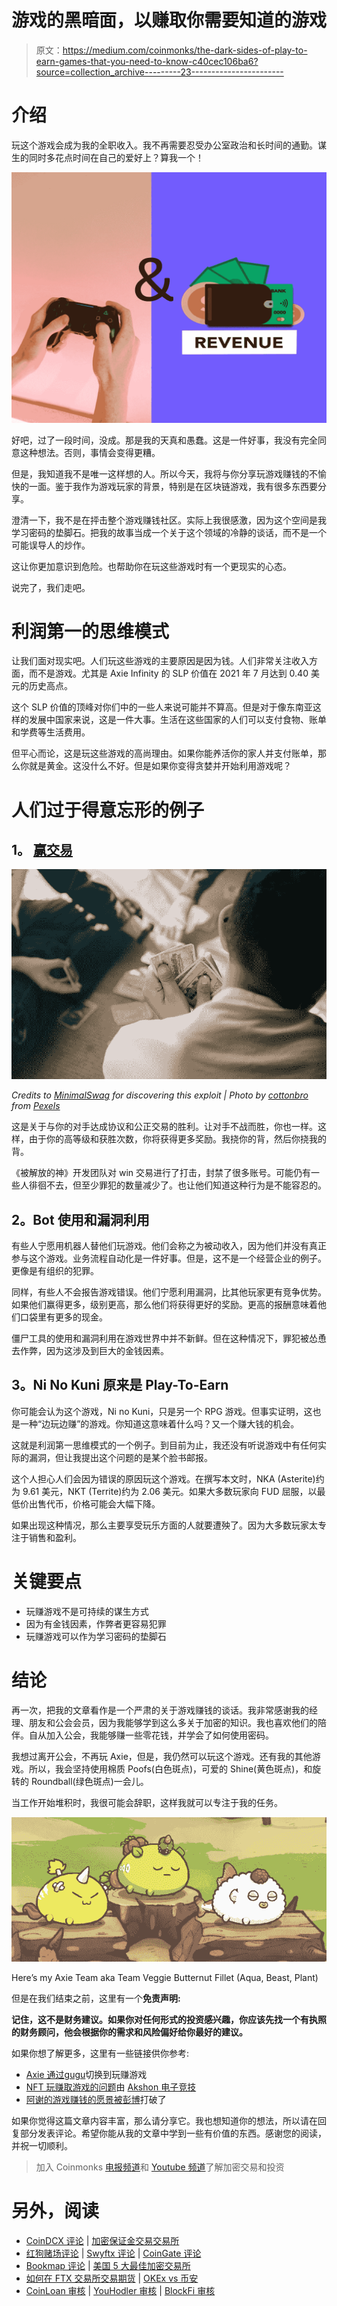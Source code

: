 # 游戏的黑暗面，以赚取你需要知道的游戏

> 原文：<https://medium.com/coinmonks/the-dark-sides-of-play-to-earn-games-that-you-need-to-know-c40cec106ba6?source=collection_archive---------23----------------------->

# 介绍

玩这个游戏会成为我的全职收入。我不再需要忍受办公室政治和长时间的通勤。谋生的同时多花点时间在自己的爱好上？算我一个！

![](img/a8b604c6a58f88f1b244725eac8e645b.png)

好吧，过了一段时间，没成。那是我的天真和愚蠢。这是一件好事，我没有完全同意这种想法。否则，事情会变得更糟。

但是，我知道我不是唯一这样想的人。所以今天，我将与你分享玩游戏赚钱的不愉快的一面。鉴于我作为游戏玩家的背景，特别是在区块链游戏，我有很多东西要分享。

澄清一下，我不是在抨击整个游戏赚钱社区。实际上我很感激，因为这个空间是我学习密码的垫脚石。把我的故事当成一个关于这个领域的冷静的谈话，而不是一个可能误导人的炒作。

这让你更加意识到危险。也帮助你在玩这些游戏时有一个更现实的心态。

说完了，我们走吧。

# 利润第一的思维模式

让我们面对现实吧。人们玩这些游戏的主要原因是因为钱。人们非常关注收入方面，而不是游戏。尤其是 Axie Infinity 的 SLP 价值在 2021 年 7 月达到 0.40 美元的历史高点。

这个 SLP 价值的顶峰对你们中的一些人来说可能并不算高。但是对于像东南亚这样的发展中国家来说，这是一件大事。生活在这些国家的人们可以支付食物、账单和学费等生活费用。

但平心而论，这是玩这些游戏的高尚理由。如果你能养活你的家人并支付账单，那么你就是黄金。这没什么不好。但是如果你变得贪婪并开始利用游戏呢？

# 人们过于得意忘形的例子

## **1。** [**赢交易**](https://www.youtube.com/watch?v=gWcjEkbqi_A)

![](img/0ce84a4000b8c1a8ed145f6f8cbb0269.png)

*Credits to* [*MinimalSwag*](https://www.youtube.com/c/MinimalSwag) *for discovering this exploit | Photo by* [*cottonbro*](https://www.pexels.com/@cottonbro/) *from* [*Pexels*](https://www.pexels.com/)

这是关于与你的对手达成协议和公正交易的胜利。让对手不战而胜，你也一样。这样，由于你的高等级和获胜次数，你将获得更多奖励。我挠你的背，然后你挠我的背。

《被解放的神》开发团队对 win 交易进行了打击，封禁了很多账号。可能仍有一些人徘徊不去，但至少罪犯的数量减少了。也让他们知道这种行为是不能容忍的。

## **2。Bot 使用和漏洞利用**

有些人宁愿用机器人替他们玩游戏。他们会称之为被动收入，因为他们并没有真正参与这个游戏。业务流程自动化是一件好事。但是，这不是一个经营企业的例子。更像是有组织的犯罪。

同样，有些人不会报告游戏错误。他们宁愿利用漏洞，比其他玩家更有竞争优势。如果他们赢得更多，级别更高，那么他们将获得更好的奖励。更高的报酬意味着他们口袋里有更多的现金。

僵尸工具的使用和漏洞利用在游戏世界中并不新鲜。但在这种情况下，罪犯被怂恿去作弊，因为这涉及到巨大的金钱因素。

## **3。Ni No Kuni 原来是 Play-To-Earn**

你可能会认为这个游戏，Ni no Kuni，只是另一个 RPG 游戏。但事实证明，这也是一种“边玩边赚”的游戏。你知道这意味着什么吗？又一个赚大钱的机会。

这就是利润第一思维模式的一个例子。到目前为止，我还没有听说游戏中有任何实际的漏洞，但让我提出这个问题的是某个脸书邮报。

这个人担心人们会因为错误的原因玩这个游戏。在撰写本文时，NKA (Asterite)约为 9.61 美元，NKT (Territe)约为 2.06 美元。如果大多数玩家向 FUD 屈服，以最低价出售代币，价格可能会大幅下降。

如果出现这种情况，那么主要享受玩乐方面的人就要遭殃了。因为大多数玩家太专注于销售和盈利。

# 关键要点

*   玩赚游戏不是可持续的谋生方式
*   因为有金钱因素，作弊者更容易犯罪
*   玩赚游戏可以作为学习密码的垫脚石

# 结论

再一次，把我的文章看作是一个严肃的关于游戏赚钱的谈话。我非常感谢我的经理、朋友和公会会员，因为我能够学到这么多关于加密的知识。我也喜欢他们的陪伴。自从加入公会，我能够赚一些零花钱，并学会了如何使用密码。

我想过离开公会，不再玩 Axie，但是，我仍然可以玩这个游戏。还有我的其他游戏。所以，我会坚持使用棉质 Poofs(白色斑点)，可爱的 Shine(黄色斑点)，和旋转的 Roundball(绿色斑点)一会儿。

当工作开始堆积时，我很可能会辞职，这样我就可以专注于我的任务。

![](img/3825516e04345b1794c78029c4be61fc.png)

Here’s my Axie Team aka Team Veggie Butternut Fillet (Aqua, Beast, Plant)

但是在我们结束之前，这里有一个**免责声明:**

**记住，这不是财务建议。如果你对任何形式的投资感兴趣，你应该先找一个有执照的财务顾问，他会根据你的需求和风险偏好给你最好的建议。**

如果你想了解更多，这里有一些链接供你参考:

*   [Axie 通过](https://www.youtube.com/watch?v=pHyaFOwUna0)[gugu](https://www.youtube.com/c/GugusAxie)切换到玩赚游戏
*   [NFT 玩赚取游戏的问题](https://www.youtube.com/watch?v=WRHgbynpjeE)由 [Akshon 电子竞技](https://www.youtube.com/c/Akshonesports)
*   [阿谢的游戏赚钱的愿景被](https://www.bloomberg.com/news/features/2022-06-10/axie-infinity-axs-crypto-game-promised-nft-riches-gave-ruin?utm_campaign=mb&utm_medium=newsletter&utm_source=morning_brew)[彭博](https://www.bloomberg.com/asia)打破了

如果你觉得这篇文章内容丰富，那么请分享它。我也想知道你的想法，所以请在回复部分发表评论。希望你能从我的文章中学到一些有价值的东西。感谢您的阅读，并祝一切顺利。

> 加入 Coinmonks [电报频道](https://t.me/coincodecap)和 [Youtube 频道](https://www.youtube.com/c/coinmonks/videos)了解加密交易和投资

# 另外，阅读

*   [CoinDCX 评论](/coinmonks/coindcx-review-8444db3621a2) | [加密保证金交易交易所](https://coincodecap.com/crypto-margin-trading-exchanges)
*   [红狗赌场评论](https://coincodecap.com/red-dog-casino-review) | [Swyftx 评论](https://coincodecap.com/swyftx-review) | [CoinGate 评论](https://coincodecap.com/coingate-review)
*   [Bookmap 评论](https://coincodecap.com/bookmap-review-2021-best-trading-software) | [美国 5 大最佳加密交易所](https://coincodecap.com/crypto-exchange-usa)
*   [如何在 FTX 交易所交易期货](https://coincodecap.com/ftx-futures-trading) | [OKEx vs 币安](https://coincodecap.com/okex-vs-binance)
*   [CoinLoan 审核](https://coincodecap.com/coinloan-review) | [YouHodler 审核](/coinmonks/youhodler-4-easy-ways-to-make-money-98969b9689f2) | [BlockFi 审核](https://coincodecap.com/blockfi-review)